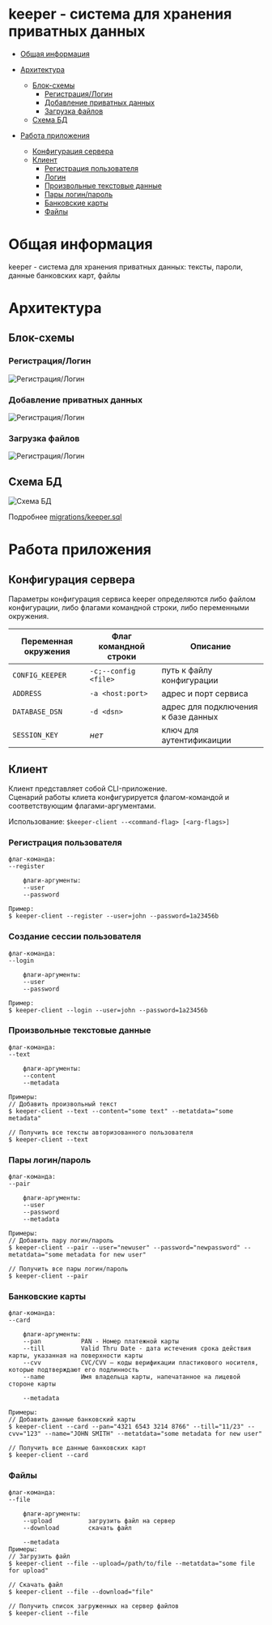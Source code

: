 # keeper - система для хранения приватных данных

- [Общая информация](#info)
- [Архитектура](#arch)
  - [Блок-схемы](#arch-scheme)
    - [Регистрация/Логин](#arch-scheme-auth)
    - [Добавление приватных данных](#arch-scheme-privatedata)
    - [Загрузка файлов](#arch-scheme-files)
  - [Схема БД](#arch-db)

- [Работа приложения](#operation)
  - [Конфигурация сервера](#operation-config-server)
  - [Клиент](#operation-client)
    - [Регистрация пользователя](#operation-client-register)
    - [Логин](#operation-client-login)
    - [Произвольные текстовые данные](#operation-client-text)
    - [Пары логин/пароль](#operation-client-pair)
    - [Банковские карты](#operation-client-bankcard)
    - [Файлы](#operation-client-file)

# Общая информация <a name="info"/>
keeper - система для хранения приватных данных: тексты, пароли, данные банковских карт, файлы

# Архитектура <a name="arch"/>

## Блок-схемы <a name="arch-scheme"/>

### Регистрация/Логин <a name="arch-scheme-auth"/>
![Регистрация/Логин](docs/arch-scheme-auth.png)


### Добавление приватных данных <a name="arch-scheme-privatedata"/>
![Регистрация/Логин](docs/arch-scheme-privatedata.png)


### Загрузка файлов <a name="arch-scheme-files"/>
![Регистрация/Логин](docs/arch-scheme-files.png)

## Схема БД <a name="arch-db"/>
![Схема БД](docs/arch-db.png)

Подробнее [migrations/keeper.sql](migrations/keeper.sql)


# Работа приложения <a name="operation"/>
## Конфигурация сервера <a name="operation-config-server"/>

Параметры конфигурация сервиса keeper определяются либо файлом конфигурации, либо флагами командной строки, либо переменными окружения.

| Переменная окружения           | Флаг командной строки | Описание                                      |
|--------------------------------|-----------------------|-----------------------------------------------|
| `CONFIG_KEEPER`                |`-c;--config <file>`   | путь к файлу конфигурации                     |
| `ADDRESS`                      | `-a <host:port>`      | адрес и порт сервиса                          |
| `DATABASE_DSN`                 | `-d <dsn>`            | адрес для подключения к базе данных           |
| `SESSION_KEY`                  | _нет_                 | ключ для аутентификаиции                      |

## Клиент <a name="operation-client"/>

Клиент представляет собой CLI-приложение.  
Сценарий работы клиета конфигурируется флагом-командой и соответствующим флагами-аргументами.  
  
Использование: `$keeper-client --<command-flag> [<arg-flags>]`  
  
### Регистрация пользователя <a name="operation-client-register"/>  
```
флаг-команда:
--register

    флаги-аргументы:
    --user  
    --password  

Пример:  
$ keeper-client --register --user=john --password=1a23456b
```
  
### Создание сессии пользователя <a name="operation-client-login"/>  
```
флаг-команда:
--login

    флаги-аргументы:
    --user  
    --password

Пример:  
$ keeper-client --login --user=john --password=1a23456b
```  
  
### Произвольные текстовые данные <a name="operation-client-text"/>  
```
флаг-команда:
--text

    флаги-аргументы:
    --content  
    --metadata

Примеры:
// Добавить произвольный текст
$ keeper-client --text --content="some text" --metatdata="some metadata"

// Получить все тексты авторизованного пользователя
$ keeper-client --text
```  
  
### Пары логин/пароль <a name="operation-client-pair"/>  
```
флаг-команда:
--pair

    флаги-аргументы:
    --user
    --password
    --metadata

Примеры:
// Добавить пару логин/пароль
$ keeper-client --pair --user="newuser" --password="newpassword" --metatdata="some metadata for new user"

// Получить все пары логин/пароль
$ keeper-client --pair
```  
  
### Банковские карты <a name="operation-client-bankcard"/>  
```
флаг-команда:
--card

    флаги-аргументы:
    --pan           PAN - Номер платежной карты
    --till          Valid Thru Date - дата истечения срока действия карты, указанная на поверхности карты 
    --cvv           CVC/CVV — коды верификации пластикового носителя, которые подтверждают его подлинность
    --name          Имя владельца карты, напечатанное на лицевой стороне карты

    --metadata

Примеры:
// Добавить данные банковский карты
$ keeper-client --card --pan="4321 6543 3214 8766" --till="11/23" --cvv="123" --name="JOHN SMITH" --metatdata="some metadata for new user"

// Получить все данные банковских карт
$ keeper-client --card
```  

### Файлы <a name="operation-client-file"/>  
```
флаг-команда:
--file

    флаги-аргументы:
    --upload          загрузить файл на сервер
    --download        скачать файл

    --metadata
Примеры:
// Загрузить файл
$ keeper-client --file --upload=/path/to/file --metatdata="some file for upload"

// Скачать файл
$ keeper-client --file --download="file"

// Получить список загруженных на сервер файлов
$ keeper-client --file
```      
